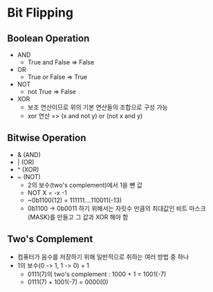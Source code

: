 # Bit Flipping

## Boolean Operation
- AND
    + True and False => False
- OR
    + True or False => True
- NOT
    + not True => False
- XOR
    + 보조 연산이므로 위의 기본 연산들의 조합으로 구성 가능
    + xor 연산 => (x and not y) or (not x and y)

## Bitwise Operation
- & (AND)
- | (OR)
- ^ (XOR)
- ~ (NOT)
    + 2의 보수(two's complement)에서 1을 뺀 값
    + NOT X = -x -1
    + ~0b1100(12) = 111111....110011(-13)
    + 0b1100 -> 0b0011 하기 위해서는 자릿수 만큼의 최대값인 비트 마스크(MASK)를 만들고 그 값과 XOR 해야 함

## Two's Complement
- 컴퓨터가 음수를 저장하기 위해 일반적으로 취하는 여러 방법 중 하나
- 1의 보수(0 -> 1, 1 -> 0) + 1
    + 0111(7)의 two's complement : 1000 + 1 = 1001(-7)
    + 0111(7) + 1001(-7) = 0000(0)

